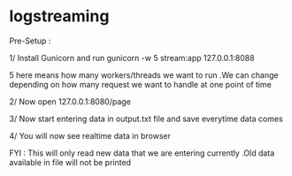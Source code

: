 # logstreaming

Pre-Setup :

1/ Install Gunicorn and run gunicorn -w 5 stream:app 127.0.0.1:8088 

5 here means how many workers/threads we want to run  .We can change depending on how many request we want to handle at one point of time

2/ Now open 127.0.0.1:8080/page

3/ Now start entering data in output.txt file and save everytime data comes

4/ You will now see realtime data in browser


FYI : This will only read new data that we are entering currently .Old data available in file will not be printed 
